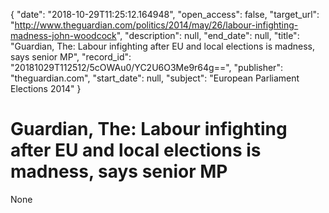 {
  "date": "2018-10-29T11:25:12.164948", 
  "open_access": false, 
  "target_url": "http://www.theguardian.com/politics/2014/may/26/labour-infighting-madness-john-woodcock", 
  "description": null, 
  "end_date": null, 
  "title": "Guardian, The: Labour infighting after EU and local elections is madness, says senior MP", 
  "record_id": "20181029T112512/5cOWAu0/YC2U6O3Me9r64g==", 
  "publisher": "theguardian.com", 
  "start_date": null, 
  "subject": "European Parliament Elections 2014"
}

# Guardian, The: Labour infighting after EU and local elections is madness, says senior MP

None